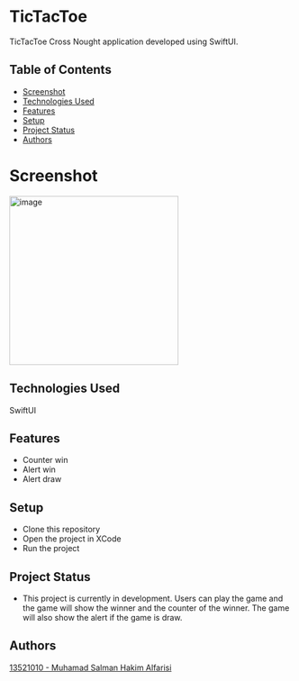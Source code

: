 # TicTacToe
TicTacToe Cross Nought application developed using SwiftUI. 

## Table of Contents
* [Screenshot](#screenshot)
* [Technologies Used](#technologies-used)
* [Features](#features)
* [Setup](#setup)
* [Project Status](#project-status)
* [Authors](#authors)

# Screenshot 
<img width="300" alt="image" src="https://github.com/archmans/TicTacToe/assets/90298168/e0a5af75-15b8-4d0b-954b-652273c7f819">

## Technologies Used
SwiftUI

## Features
- Counter win
- Alert win
- Alert draw


## Setup
- Clone this repository
- Open the project in XCode
- Run the project


## Project Status
- This project is currently in development. Users can play the game and the game will show the winner and the counter of the winner. The game will also show the alert if the game is draw.

## Authors
   [13521010 - Muhamad Salman Hakim Alfarisi](https://github.com/archmans)
